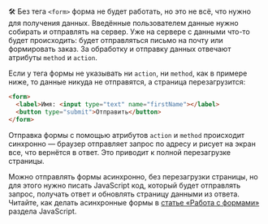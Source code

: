 🛠 Без тега `<form>` форма не будет работать, но это не всё, что нужно для получения данных. Введённые пользователем данные нужно собирать и отправлять на сервер. Уже на сервере с данными что-то будет происходить: будет отправляться письмо на почту или формировать заказ. За обработку и отправку данных отвечают атрибуты `method` и `action`.

Если у тега формы не указывать ни `action`, ни `method`, как в примере ниже, то данные никуда не отправятся, а страница перезагрузится:

```html
<form>
  <label>Имя: <input type="text" name="firstName"></label>
  <button type="submit">Отправить</button>
</form>
```

Отправка формы с помощью атрибутов `action` и `method` происходит синхронно — браузер отправляет запрос по адресу и рисует на экран все, что вернётся в ответ. Это приводит к полной перезагрузке страницы.

Можно отправлять формы асинхронно, без перезагрузки страницы, но для этого нужно писать JavaScript код, который будет отправлять запрос, получать ответ и обновлять страницу данными из ответа. Читайте, как делать асинхронные формы в [статье «Работа с формами»](/js/deal-with-forms/) раздела JavaScript.
